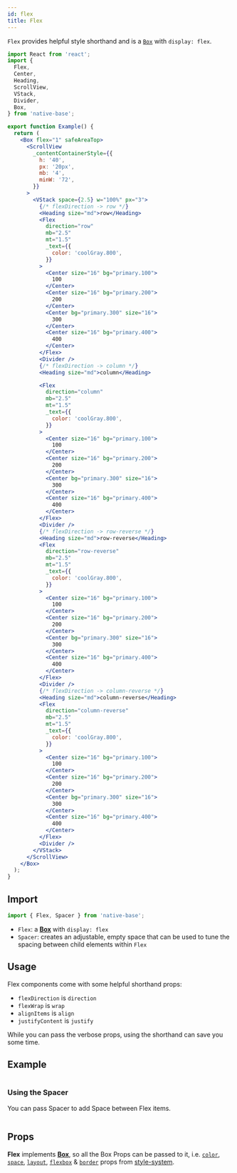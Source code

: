 ```yaml
---
id: flex
title: Flex
---
```


`Flex` provides helpful style shorthand and is a [`Box`](box.md) with `display: flex`.

```jsx isShowcase
import React from 'react';
import {
  Flex,
  Center,
  Heading,
  ScrollView,
  VStack,
  Divider,
  Box,
} from 'native-base';

export function Example() {
  return (
    <Box flex="1" safeAreaTop>
      <ScrollView
        _contentContainerStyle={{
          h: '40',
          px: '20px',
          mb: '4',
          minW: '72',
        }}
      >
        <VStack space={2.5} w="100%" px="3">
          {/* flexDirection -> row */}
          <Heading size="md">row</Heading>
          <Flex
            direction="row"
            mb="2.5"
            mt="1.5"
            _text={{
              color: 'coolGray.800',
            }}
          >
            <Center size="16" bg="primary.100">
              100
            </Center>
            <Center size="16" bg="primary.200">
              200
            </Center>
            <Center bg="primary.300" size="16">
              300
            </Center>
            <Center size="16" bg="primary.400">
              400
            </Center>
          </Flex>
          <Divider />
          {/* flexDirection -> column */}
          <Heading size="md">column</Heading>

          <Flex
            direction="column"
            mb="2.5"
            mt="1.5"
            _text={{
              color: 'coolGray.800',
            }}
          >
            <Center size="16" bg="primary.100">
              100
            </Center>
            <Center size="16" bg="primary.200">
              200
            </Center>
            <Center bg="primary.300" size="16">
              300
            </Center>
            <Center size="16" bg="primary.400">
              400
            </Center>
          </Flex>
          <Divider />
          {/* flexDirection -> row-reverse */}
          <Heading size="md">row-reverse</Heading>
          <Flex
            direction="row-reverse"
            mb="2.5"
            mt="1.5"
            _text={{
              color: 'coolGray.800',
            }}
          >
            <Center size="16" bg="primary.100">
              100
            </Center>
            <Center size="16" bg="primary.200">
              200
            </Center>
            <Center bg="primary.300" size="16">
              300
            </Center>
            <Center size="16" bg="primary.400">
              400
            </Center>
          </Flex>
          <Divider />
          {/* flexDirection -> column-reverse */}
          <Heading size="md">column-reverse</Heading>
          <Flex
            direction="column-reverse"
            mb="2.5"
            mt="1.5"
            _text={{
              color: 'coolGray.800',
            }}
          >
            <Center size="16" bg="primary.100">
              100
            </Center>
            <Center size="16" bg="primary.200">
              200
            </Center>
            <Center bg="primary.300" size="16">
              300
            </Center>
            <Center size="16" bg="primary.400">
              400
            </Center>
          </Flex>
          <Divider />
        </VStack>
      </ScrollView>
    </Box>
  );
}
```

## Import

```jsx
import { Flex, Spacer } from 'native-base';
```

- `Flex`: a **[Box](box.md)** with `display: flex`
- `Spacer`: creates an adjustable, empty space that can be used to tune the spacing between child elements within `Flex`

## Usage

Flex components come with some helpful shorthand props:

- `flexDirection` is `direction`
- `flexWrap` is `wrap`
- `alignItems` is `align`
- `justifyContent` is `justify`

While you can pass the verbose props, using the shorthand can save you some time.

## Example

```ComponentSnackPlayer path=components,primitives,Flex,basic.tsx

```

### Using the Spacer

You can pass Spacer to add Space between Flex items.

```ComponentSnackPlayer path=components,primitives,Flex,spacer.tsx

```

## Props

**Flex** implements **[Box](box.md)**, so all the Box Props can be passed to it, i.e. [`color`](utility-props#color-and-background-color), [`space`](utility-props#margin-and-padding), [`layout`](utility-props#layout-width-and-height), [`flexbox`](utility-props#flexbox) & [`border`](utility-props#borders) props from [style-system](utility-props).
